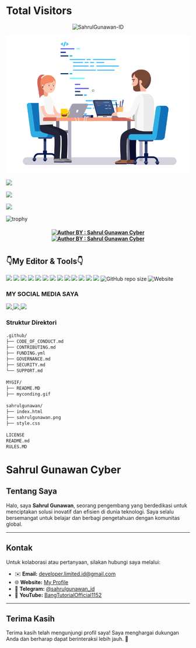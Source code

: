 # Total Visitors
<p align="center"> <img src="https://komarev.com/ghpvc/?username=SahrulGunawan-ID&label=Profile%20views&color=0e75b6&style=flat" alt="SahrulGunawan-ID" />
      
![template_s](https://raw.githubusercontent.com/SahrulGunawan-ID/SahrulGunawan-ID/refs/heads/main/MYGIF/myconding.gif)
<br>

![](http://github-profile-summary-cards.vercel.app/api/cards/profile-details?username=SahrulGunawan-ID&theme=github)

![](http://github-profile-summary-cards.vercel.app/api/cards/stats?username=SahrulGunawan-ID&theme=github)

![](http://github-profile-summary-cards.vercel.app/api/cards/productive-time?username=SahrulGunawan-ID&theme=github&utcOffset=8)


![trophy](https://github-profile-trophy.vercel.app/?username=SahrulGunawan-ID&theme=onedark)

<h4 align="center">
<a href="https://instagram.com/wes_kadung_rewel"><img title="Author BY : Sahrul Gunawan Cyber" src="https://img.shields.io/badge/AUTHOR%20BY-SAHRUL~%20GUNAWAN-yellow?colorA=%23ff0000&colorB=%23FFFF00&style=for-the-badge"></a> 
<a href="https://github.com"><img title="Author BY : Sahrul Gunawan Cyber" src="https://img.shields.io/badge/GITHUB%20VISIT-2021~%20SPONSOR-blue?colorA=%23ff0000&colorB=%23FFFF00&style=for-the-badge"></a> 
<h4 align="center">
</a>
<p align="center">



# <h2>👇My Editor & Tools👇</h2>
![](https://img.shields.io/badge/OS-Linux-informational?style=flat&logo=linux&logoColor=white&color=2bbc8a)
![](https://img.shields.io/badge/Editor-IntelliJ_IDEA-informational?style=flat&logo=intellij-idea&logoColor=white&color=2bbc8a)
![](https://img.shields.io/badge/Code-Python-informational?style=flat&logo=python&logoColor=white&color=2bbc8a)
![](https://img.shields.io/badge/Code-JavaScript-informational?style=flat&logo=javascript&logoColor=white&color=2bbc8a)
![](https://img.shields.io/badge/Code-Golang-informational?style=flat&logo=go&logoColor=white&color=2bbc8a)
![](https://img.shields.io/badge/Code-Make-informational?style=flat&logo=cmake&logoColor=white&color=2bbc8a)
![](https://img.shields.io/badge/Code-Vue-informational?style=flat&logo=vue.js&logoColor=white&color=2bbc8a)
![](https://img.shields.io/badge/Shell-Bash-informational?style=flat&logo=gnu-bash&logoColor=white&color=2bbc8a)
![](https://img.shields.io/badge/Tools-PostgreSQL-informational?style=flat&logo=postgresql&logoColor=white&color=2bbc8a)
![](https://img.shields.io/badge/Tools-Docker-informational?style=flat&logo=docker&logoColor=white&color=2bbc8a)
![](https://img.shields.io/badge/Tools-Kubernetes-informational?style=flat&logo=kubernetes&logoColor=white&color=2bbc8a)
![](https://img.shields.io/badge/Tools-Red_Hat_OpenShift-informational?style=flat&logo=red-hat-open-shift&logoColor=white&color=2bbc8a)
![](https://img.shields.io/badge/Cloud-Digital_Ocean-informational?style=flat&logo=digitalocean&logoColor=white&color=2bbc8a)
<img alt="GitHub repo size" src="https://img.shields.io/github/repo-size/SahrulGunawan-ID/SahrulGunawan-ID?color=red&label=FILES%20TOTALS%20&logo=Github%20Repo&logoColor=green&style=for-the-badge">
<img alt="Website" src="https://img.shields.io/website?color=g&down_color=red&down_message=OFFLINE&label=REPO%20STATUS&logo=SAHRUL%20GUNAWAN&logoColor=red&style=for-the-badge&up_color=red&up_message=ONLINE&url=https%3A%2F%2Fgithub.com%2FSahrulGunawan-ID">

### MY SOCIAL MEDIA SAYA
<a href="https://a.paddle.com/v2/click/16413/119403?link=1227">
      <img src="https://img.shields.io/badge/Supported%20by-VSCode%20Power%20User%20%E2%86%92-gray.svg?colorA=655BE1&colorB=4F44D6&style=for-the-badge"/>
    </a>
    <a href="https://a.paddle.com/v2/click/16413/119403?link=2345">
      <img src="https://img.shields.io/badge/Supported%20by-Node%20Cli.com%20%E2%86%92-gray.svg?colorA=61c265&colorB=4CAF50&style=for-the-badge"/>
    <img src="https://img.shields.io/badge/Maintained%3F-Yes-green?style=for-the-badge">
  </a>
  </p>

### Struktur Direktori
```
.github/
├── CODE_OF_CONDUCT.md
├── CONTRIBUTING.md
├── FUNDING.yml
├── GOVERNANCE.md
├── SECURITY.md
└── SUPPORT.md

MYGIF/
├── README.MD
├── myconding.gif

sahrulgunawan/
├── index.html
├── sahrulgunawan.png
├── style.css

LICENSE
README.md
RULES.MD
```

# Sahrul Gunawan Cyber

## Tentang Saya
Halo, saya **Sahrul Gunawan**, seorang pengembang yang berdedikasi untuk menciptakan solusi inovatif dan efisien di dunia teknologi. Saya selalu bersemangat untuk belajar dan berbagi pengetahuan dengan komunitas global.

---

## Kontak
Untuk kolaborasi atau pertanyaan, silakan hubungi saya melalui:
- ✉️ **Email:** [developer.limited.id@gmail.com](mailto:developer.limited.id@gmail.com)
- 🌐 **Website:** [My Profile](https://myprofile-id-sahrulgunawan.vercel.app/)
- 📱 **Telegram:** [@sahrulgunawan_id](https://t.me/sahrulgunawan_id)
- 🎥 **YouTube:** [BangTutorialOfficial1152](https://youtube.com/@bangtutorialofficial1152)

---

## Terima Kasih
Terima kasih telah mengunjungi profil saya! Saya menghargai dukungan Anda dan berharap dapat berinteraksi lebih jauh. 🚀
